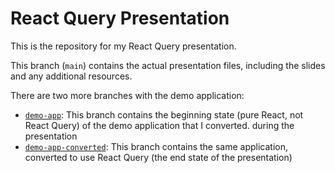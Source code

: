 # React Query Presentation

This is the repository for my React Query presentation.

This branch (`main`) contains the actual presentation files, including the slides and any additional resources.

There are two more branches with the demo application:

- [`demo-app`](../demo-app): This branch contains the beginning state (pure React, not React Query) of the demo application that I converted. during the presentation
- [`demo-app-converted`](../demo-app-converted): This branch contains the same application, converted to use React Query (the end state of the presentation)